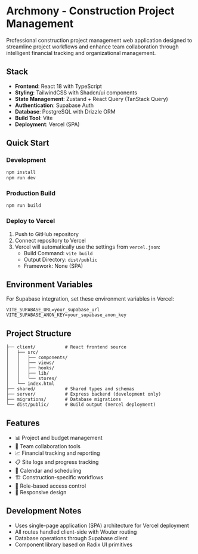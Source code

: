 # Archmony - Construction Project Management

Professional construction project management web application designed to streamline project workflows and enhance team collaboration through intelligent financial tracking and organizational management.

## Stack

- **Frontend**: React 18 with TypeScript
- **Styling**: TailwindCSS with Shadcn/ui components
- **State Management**: Zustand + React Query (TanStack Query)
- **Authentication**: Supabase Auth
- **Database**: PostgreSQL with Drizzle ORM
- **Build Tool**: Vite
- **Deployment**: Vercel (SPA)

## Quick Start

### Development
```bash
npm install
npm run dev
```

### Production Build
```bash
npm run build
```

### Deploy to Vercel

1. Push to GitHub repository
2. Connect repository to Vercel
3. Vercel will automatically use the settings from `vercel.json`:
   - Build Command: `vite build`
   - Output Directory: `dist/public`
   - Framework: None (SPA)

## Environment Variables

For Supabase integration, set these environment variables in Vercel:

```
VITE_SUPABASE_URL=your_supabase_url
VITE_SUPABASE_ANON_KEY=your_supabase_anon_key
```

## Project Structure

```
├── client/           # React frontend source
│   ├── src/
│   │   ├── components/
│   │   ├── views/
│   │   ├── hooks/
│   │   ├── lib/
│   │   └── stores/
│   └── index.html
├── shared/           # Shared types and schemas
├── server/           # Express backend (development only)
├── migrations/       # Database migrations
└── dist/public/      # Build output (Vercel deployment)
```

## Features

- 📊 Project and budget management
- 👥 Team collaboration tools
- 📈 Financial tracking and reporting
- 📋 Site logs and progress tracking
- 📅 Calendar and scheduling
- 🏗️ Construction-specific workflows
- 🔐 Role-based access control
- 📱 Responsive design

## Development Notes

- Uses single-page application (SPA) architecture for Vercel deployment
- All routes handled client-side with Wouter routing
- Database operations through Supabase client
- Component library based on Radix UI primitives